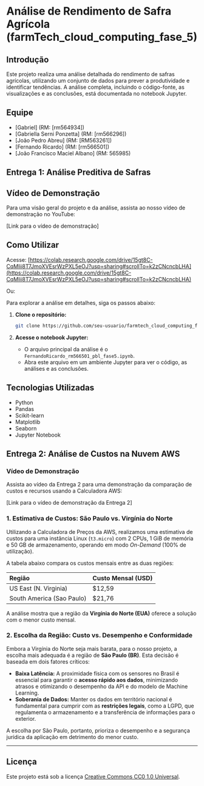 # Análise de Rendimento de Safra Agrícola (farmTech_cloud_computing_fase_5)

## Introdução

Este projeto realiza uma análise detalhada do rendimento de safras agrícolas, utilizando um conjunto de dados para prever a produtividade e identificar tendências. A análise completa, incluindo o código-fonte, as visualizações e as conclusões, está documentada no notebook Jupyter.

## Equipe
- [Gabriel] (RM: [rm564934])
- [Gabriella Serni Ponzetta] (RM: [rm566296])
- [João Pedro Abreu] (RM: [RM563261])
- [Fernando Ricardo] (RM: [rm566501])
- [João Francisco Maciel Albano] (RM: 565985)

## Entrega 1: Análise Preditiva de Safras

## Vídeo de Demonstração

Para uma visão geral do projeto e da análise, assista ao nosso vídeo de demonstração no YouTube:

[Link para o vídeo de demonstração]

## Como Utilizar
Acesse: [https://colab.research.google.com/drive/15gt8C-CqMlii8T7JmoXVEsrWzPXL5eOJ?usp=sharing#scrollTo=k2zCNcncbLHA](https://colab.research.google.com/drive/15gt8C-CqMlii8T7JmoXVEsrWzPXL5eOJ?usp=sharing#scrollTo=k2zCNcncbLHA)

Ou:

Para explorar a análise em detalhes, siga os passos abaixo:

1.  **Clone o repositório:**

    ```bash
    git clone https://github.com/seu-usuario/farmtech_cloud_computing_fase_5.git
    ```

2.  **Acesse o notebook Jupyter:**

      - O arquivo principal da análise é o `FernandoRicardo_rm566501_pbl_fase5.ipynb`.
      - Abra este arquivo em um ambiente Jupyter para ver o código, as análises e as conclusões.

## Tecnologias Utilizadas

  - Python
  - Pandas
  - Scikit-learn
  - Matplotlib
  - Seaborn
  - Jupyter Notebook


## Entrega 2: Análise de Custos na Nuvem AWS

### Vídeo de Demonstração

Assista ao vídeo da Entrega 2 para uma demonstração da comparação de custos e recursos usando a Calculadora AWS:

[Link para o vídeo de demonstração da Entrega 2]

### 1. Estimativa de Custos: São Paulo vs. Virgínia do Norte

Utilizando a Calculadora de Preços da AWS, realizamos uma estimativa de custos para uma instância Linux (`t3.micro`) com 2 CPUs, 1 GiB de memória e 50 GB de armazenamento, operando em modo *On-Demand* (100% de utilização).

A tabela abaixo compara os custos mensais entre as duas regiões:

| Região | Custo Mensal (USD) |
| :--- | :--- |
| US East (N. Virginia) | $12,59 |
| South America (Sao Paulo) | $21,76 |

A análise mostra que a região da **Virgínia do Norte (EUA)** oferece a solução com o menor custo mensal.

### 2. Escolha da Região: Custo vs. Desempenho e Conformidade

Embora a Virgínia do Norte seja mais barata, para o nosso projeto, a escolha mais adequada é a região de **São Paulo (BR)**. Esta decisão é baseada em dois fatores críticos:

* **Baixa Latência:** A proximidade física com os sensores no Brasil é essencial para garantir o **acesso rápido aos dados**, minimizando atrasos e otimizando o desempenho da API e do modelo de Machine Learning.
* **Soberania de Dados:** Manter os dados em território nacional é fundamental para cumprir com as **restrições legais**, como a LGPD, que regulamenta o armazenamento e a transferência de informações para o exterior.

A escolha por São Paulo, portanto, prioriza o desempenho e a segurança jurídica da aplicação em detrimento do menor custo.

---

## Licença

Este projeto está sob a licença [Creative Commons CC0 1.0 Universal](https://www.google.com/search?q=LICENSE).
